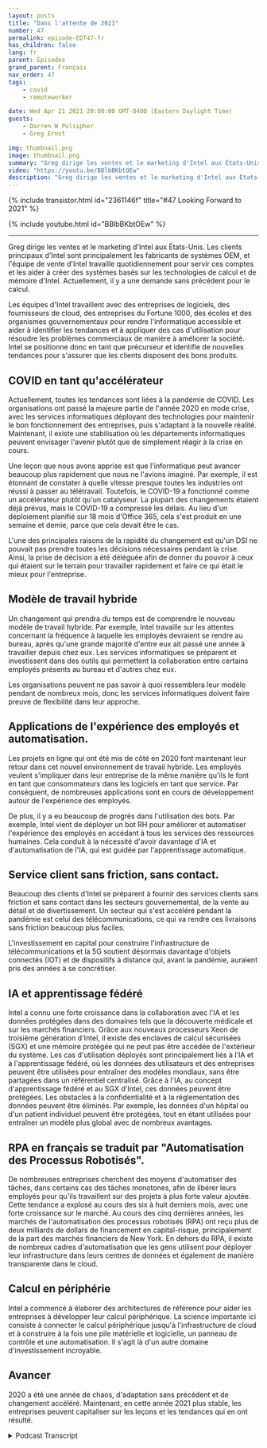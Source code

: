 ```yaml
---
layout: posts
title: "Dans l'attente de 2021"
number: 47
permalink: episode-EDT47-fr
has_children: false
lang: fr
parent: Épisodes
grand_parent: Français
nav_order: 47
tags:
    - covid
    - remoteworker

date: Wed Apr 21 2021 20:00:00 GMT-0400 (Eastern Daylight Time)
guests:
    - Darren W Pulsipher
    - Greg Ernst

img: thumbnail.png
image: thumbnail.png
summary: "Greg dirige les ventes et le marketing d'Intel aux États-Unis. Les clients principaux d'Intel sont les OEM de systèmes, et l'équipe de vente d'Intel travaille quotidiennement pour servir ces clients et les aider à construire des systèmes basés sur les technologies de calcul et de mémoire d'Intel. Actuellement, il y a une demande sans précédent pour le calcul. Les équipes d'Intel travaillent avec des entreprises de logiciels, des fournisseurs de cloud, des entreprises du Fortune 1000, des écoles et des agences gouvernementales pour rendre le calcul accessible et aider à identifier les tendances et à appliquer des cas d'utilisation pour résoudre les problèmes commerciaux de manière à améliorer la société. Intel agit donc en tant que précurseur et identifie les nouvelles tendances pour s'assurer que les clients disposent des bons produits."
video: "https://youtu.be/BBlbBKbtOEw"
description: "Greg dirige les ventes et le marketing d'Intel aux États-Unis. Les clients principaux d'Intel sont les OEM de systèmes, et l'équipe de vente d'Intel travaille quotidiennement pour servir ces clients et les aider à construire des systèmes basés sur les technologies de calcul et de mémoire d'Intel. Actuellement, il y a une demande sans précédent pour le calcul. Les équipes d'Intel travaillent avec des entreprises de logiciels, des fournisseurs de cloud, des entreprises du Fortune 1000, des écoles et des agences gouvernementales pour rendre le calcul accessible et aider à identifier les tendances et à appliquer des cas d'utilisation pour résoudre les problèmes commerciaux de manière à améliorer la société. Intel agit donc en tant que précurseur et identifie les nouvelles tendances pour s'assurer que les clients disposent des bons produits."
---
```


<div>
{% include transistor.html id="2361146f" title="#47 Looking Forward to 2021" %}

{% include youtube.html id="BBlbBKbtOEw" %}
</div>

---

Greg dirige les ventes et le marketing d'Intel aux États-Unis. Les clients principaux d'Intel sont principalement les fabricants de systèmes OEM, et l'équipe de vente d'Intel travaille quotidiennement pour servir ces comptes et les aider à créer des systèmes basés sur les technologies de calcul et de mémoire d'Intel. Actuellement, il y a une demande sans précédent pour le calcul.

Les équipes d'Intel travaillent avec des entreprises de logiciels, des fournisseurs de cloud, des entreprises du Fortune 1000, des écoles et des organismes gouvernementaux pour rendre l'informatique accessible et aider à identifier les tendances et à appliquer des cas d'utilisation pour résoudre les problèmes commerciaux de manière à améliorer la société. Intel se positionne donc en tant que précurseur et identifie de nouvelles tendances pour s'assurer que les clients disposent des bons produits.

## COVID en tant qu'accélérateur

Actuellement, toutes les tendances sont liées à la pandémie de COVID. Les organisations ont passé la majeure partie de l'année 2020 en mode crise, avec les services informatiques déployant des technologies pour maintenir le bon fonctionnement des entreprises, puis s'adaptant à la nouvelle réalité. Maintenant, il existe une stabilisation où les départements informatiques peuvent envisager l'avenir plutôt que de simplement réagir à la crise en cours.

Une leçon que nous avons apprise est que l'informatique peut avancer beaucoup plus rapidement que nous ne l'avions imaginé. Par exemple, il est étonnant de constater à quelle vitesse presque toutes les industries ont réussi à passer au télétravail. Toutefois, le COVID-19 a fonctionné comme un accélérateur plutôt qu'un catalyseur. La plupart des changements étaient déjà prévus, mais le COVID-19 a compressé les délais. Au lieu d'un déploiement planifié sur 18 mois d'Office 365, cela s'est produit en une semaine et demie, parce que cela devait être le cas.

L'une des principales raisons de la rapidité du changement est qu'un DSI ne pouvait pas prendre toutes les décisions nécessaires pendant la crise. Ainsi, la prise de décision a été déléguée afin de donner du pouvoir à ceux qui étaient sur le terrain pour travailler rapidement et faire ce qui était le mieux pour l'entreprise.

## Modèle de travail hybride

Un changement qui prendra du temps est de comprendre le nouveau modèle de travail hybride. Par exemple, Intel travaille sur les attentes concernant la fréquence à laquelle les employés devraient se rendre au bureau, après qu'une grande majorité d'entre eux ait passé une année à travailler depuis chez eux. Les services informatiques se préparent et investissent dans des outils qui permettent la collaboration entre certains employés présents au bureau et d'autres chez eux.

Les organisations peuvent ne pas savoir à quoi ressemblera leur modèle pendant de nombreux mois, donc les services informatiques doivent faire preuve de flexibilité dans leur approche.

## Applications de l'expérience des employés et automatisation.

Les projets en ligne qui ont été mis de côté en 2020 font maintenant leur retour dans cet nouvel environnement de travail hybride. Les employés veulent s'impliquer dans leur entreprise de la même manière qu'ils le font en tant que consommateurs dans les logiciels en tant que service. Par conséquent, de nombreuses applications sont en cours de développement autour de l'expérience des employés.

De plus, il y a eu beaucoup de progrès dans l'utilisation des bots. Par exemple, Intel vient de déployer un bot RH pour améliorer et automatiser l'expérience des employés en accédant à tous les services des ressources humaines. Cela conduit à la nécessité d'avoir davantage d'IA et d'automatisation de l'IA, qui est guidée par l'apprentissage automatique.

## Service client sans friction, sans contact.

Beaucoup des clients d'Intel se préparent à fournir des services clients sans friction et sans contact dans les secteurs gouvernemental, de la vente au détail et de divertissement. Un secteur qui s'est accéléré pendant la pandémie est celui des télécommunications, ce qui va rendre ces livraisons sans friction beaucoup plus faciles.

L'investissement en capital pour construire l'infrastructure de télécommunications et la 5G soutient désormais davantage d'objets connectés (IOT) et de dispositifs à distance qui, avant la pandémie, auraient pris des années à se concrétiser.

## IA et apprentissage fédéré

Intel a connu une forte croissance dans la collaboration avec l'IA et les données protégées dans des domaines tels que la découverte médicale et sur les marchés financiers. Grâce aux nouveaux processeurs Xeon de troisième génération d'Intel, il existe des enclaves de calcul sécurisées (SGX) et une mémoire protégée qui ne peut pas être accédée de l'extérieur du système. Les cas d'utilisation déployés sont principalement liés à l'IA et à l'apprentissage fédéré, où les données des utilisateurs et des entreprises peuvent être utilisées pour entraîner des modèles mondiaux, sans être partagées dans un référentiel centralisé. Grâce à l'IA, au concept d'apprentissage fédéré et au SGX d'Intel, ces données peuvent être protégées. Les obstacles à la confidentialité et à la réglementation des données peuvent être éliminés. Par exemple, les données d'un hôpital ou d'un patient individuel peuvent être protégées, tout en étant utilisées pour entraîner un modèle plus global avec de nombreux avantages.

## RPA en français se traduit par "Automatisation des Processus Robotisés".

De nombreuses entreprises cherchent des moyens d'automatiser des tâches, dans certains cas des tâches monotones, afin de libérer leurs employés pour qu'ils travaillent sur des projets à plus forte valeur ajoutée. Cette tendance a explosé au cours des six à huit derniers mois, avec une forte croissance sur le marché. Au cours des cinq dernières années, les marchés de l'automatisation des processus robotisés (RPA) ont reçu plus de deux milliards de dollars de financement en capital-risque, principalement de la part des marchés financiers de New York. En dehors du RPA, il existe de nombreux cadres d'automatisation que les gens utilisent pour déployer leur infrastructure dans leurs centres de données et également de manière transparente dans le cloud.

## Calcul en périphérie

Intel a commencé à élaborer des architectures de référence pour aider les entreprises à développer leur calcul périphérique. La science importante ici consiste à connecter le calcul périphérique jusqu'à l'infrastructure de cloud et à construire à la fois une pile matérielle et logicielle, un panneau de contrôle et une automatisation. Il s'agit là d'un autre domaine d'investissement incroyable.

## Avancer

2020 a été une année de chaos, d'adaptation sans précédent et de changement accéléré. Maintenant, en cette année 2021 plus stable, les entreprises peuvent capitaliser sur les leçons et les tendances qui en ont résulté.



<details>
<summary> Podcast Transcript </summary>

<p></p>

</details>
